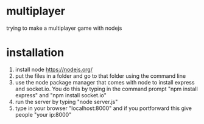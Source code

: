 # multiplayer
trying to make a multiplayer game with nodejs

# installation
1. install node https://nodejs.org/
2. put the files in a folder and go to that folder using the command line
3. use the node package manager that comes with node to install express and socket.io. You do this by typing in the command prompt "npm install express" and "npm install socket.io"
4. run the server by typing "node server.js"
5. type in your browser "localhost:8000" and if you portforward this give people "your ip:8000"

